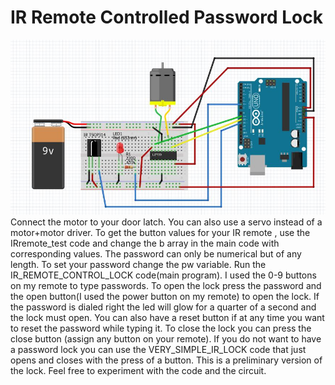 # IR Remote Controlled Password Lock
![Screenshot](irlockcircuit.JPG)
Connect the motor to your door latch. You can also use a servo instead of a motor+motor driver.
To get the button values for your IR remote , use the IRremote_test code and change the b array in the main code with corresponding values.
The password can only be numerical but of any length. 
To set your password change the pw variable. Run the IR_REMOTE_CONTROL_LOCK code(main program).
I used the 0-9 buttons on my remote to type passwords. To open the lock press the password and the open button(I used the power button on my remote) to open the lock. If the password is dialed right the led will glow for a quarter of a second and the lock must open. You can also have a reset button if at any time you want to reset the password while typing it.
To close the lock you can press the close button (assign any button on your remote).
If you do not want to have a password lock you can use the VERY_SIMPLE_IR_LOCK code that just opens and closes with the press of a button.
This is a preliminary version of the lock. Feel free to experiment with the code and the circuit.
